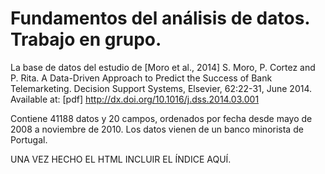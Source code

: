 # Fundamentos del análisis de datos. Trabajo en grupo.


La base de datos del estudio de [Moro et al., 2014] S. Moro, P. Cortez and P. Rita. A Data-Driven Approach to Predict the Success of Bank Telemarketing. Decision Support Systems, Elsevier, 62:22-31, June 2014. Available at: [pdf] http://dx.doi.org/10.1016/j.dss.2014.03.001 

Contiene 41188 datos y 20 campos, ordenados por fecha desde mayo de 2008 a noviembre de 2010. Los datos vienen de un banco minorista de Portugal. 

UNA VEZ HECHO EL HTML INCLUIR EL ÍNDICE AQUÍ.

